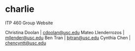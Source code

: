 # charlie
ITP 460 Group Website

Christina Doolan | cdoolan@usc.edu
Mateo Llenderrozos | mllender@usc.edu
Ben Tran | bjtran@usc.edu
Cynthia Chen | chencyntt@usc.edu

